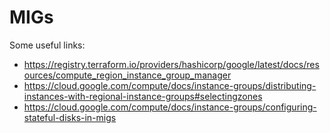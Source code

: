 # MIGs

Some useful links:

- https://registry.terraform.io/providers/hashicorp/google/latest/docs/resources/compute_region_instance_group_manager
- https://cloud.google.com/compute/docs/instance-groups/distributing-instances-with-regional-instance-groups#selectingzones
- https://cloud.google.com/compute/docs/instance-groups/configuring-stateful-disks-in-migs


